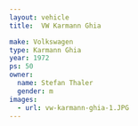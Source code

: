 ```yaml
---
layout: vehicle
title:  VW Karmann Ghia

make: Volkswagen
type: Karmann Ghia
year: 1972
ps: 50
owner:
  name: Stefan Thaler
  gender: m
images:
  - url: vw-karmann-ghia-1.JPG
---
```

